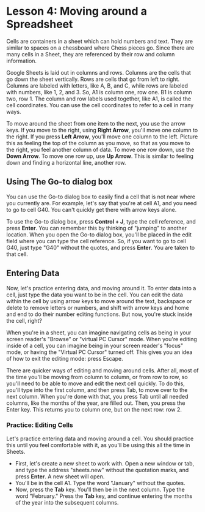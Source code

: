 # Lesson 4: Moving around a Spreadsheet

Cells are containers in a sheet which can hold numbers and text. They are similar to spaces on a chessboard where Chess pieces go. Since there are many cells in a Sheet, they are referenced by their row and column information.

Google Sheets is laid out in columns and rows. Columns are the cells that go down the sheet vertically. Rows are cells that go from left to right. Columns are labeled with letters, like A, B, and C, while rows are labeled with numbers, like 1, 2, and 3. So, A1 is column one, row one. B1 is column two, row 1. The column and row labels used together, like A1, is called the cell coordinates. You can use the cell coordinates to refer to a cell in many ways.

To move around the sheet from one item to the next, you use the arrow keys. If you move to the right, using **Right Arrow**, you'll move one column to the right. If you press **Left Arrow**, you'll move one column to the left. Picture this as feeling the top of the column as you move, so that as you move to the right, you feel another column of data. To move one row down, use the **Down Arrow**. To move one row up, use **Up Arrow**. This is similar to feeling down and finding a horizontal line, another row.

## Using The Go-to dialog box

You can use the Go-to dialog box to easily find a cell that is not near where you currently are. For example, let's say that you're at cell A1, and you need to go to cell G40. You can't quickly get there with arrow keys alone.

To use the Go-to dialog box, press **Control + J**, type the cell reference, and press **Enter**. You can remember this by thinking of "jumping" to another location. When you open the Go-to dialog box, you'll be placed in the edit field where you can type the cell reference. So, if you want to go to cell G40, just type "G40" without the quotes, and press **Enter**. You are taken to that cell.

## Entering Data

Now, let's practice entering data, and moving around it. To enter data into a cell, just type the data you want to be in the cell. You can edit the data within the cell by using arrow keys to move around the text, backspace or delete to remove letters or numbers, and shift with arrow keys and home and end to do their number editing functions. But now, you're stuck inside the cell, right?

When you're in a sheet, you can imagine navigating cells as being in your screen reader's "Browse" or "virtual PC Cursor" mode. When you're editing inside of a cell, you can imagine being in your screen reader's "focus" mode, or having the "Virtual PC Cursor" turned off. This gives you an idea of how to exit the editing mode: press Escape.

There are quicker ways of editing and moving around cells. After all, most of the time you'll be moving from column to column, or from row to row, so you'll need to be able to move and edit the next cell quickly. To do this, you'll type into the first column, and then press Tab, to move over to the next column. When you're done with that, you press Tab until all needed columns, like the months of the year, are filled out. Then, you press the Enter key. This returns you to column one, but on the next row: row 2.

### Practice: Editing Cells

Let's practice entering data and moving around a cell. You should practice this until you feel comfortable with it, as you'll be using this all the time in Sheets.

* First, let's create a new sheet to work with. Open a new window or tab, and type the address "sheets.new" without the quotation marks, and press **Enter**. A new sheet will open.
* You'll be in the cell A1. Type the word "January" without the quotes.
* Now, press the **Tab** key. You'll then be in the next column. Type the word "February." Press the **Tab** key, and continue entering the months of the year into the subsequent columns.
